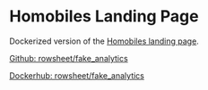 # Homobiles Landing Page

Dockerized version of the [Homobiles landing page](https://github.com/owlRogue/homobiles_landing_page).

[Github: rowsheet/fake_analytics](https://github.com/rowsheet/homobiles_landing_page)

[Dockerhub: rowsheet/fake_analytics](https://hub.docker.com/r/rowsheet/homobiles_landing_page)
